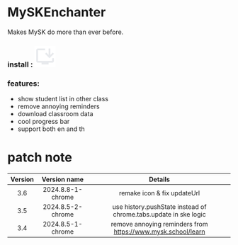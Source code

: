 # MySKEnchanter
Makes MySK do more than ever before.  
### install :  <a href="https://chromewebstore.google.com/detail/myskenchanter/cblocekkcfgogiepbopohmbbejninodm?authuser=0&hl=th"><img src="https://raw.githubusercontent.com/keegang6705/keegang6705/main/icon_install_desktop_24_dark.svg"></img></a>  
### features:  
-  show student list in other class  
-  remove annoying reminders  
-  download classroom data  
-  cool progress bar  
-  support both en and th  
# patch note
| Version | Version name | Details |
| :---: | :---: | :---: |
|3.6|2024.8.8-1-chrome| remake icon & fix updateUrl |
|3.5|2024.8.5-2-chrome| use history.pushState instead of chrome.tabs.update in ske logic |
|3.4|2024.8.5-1-chrome| remove annoying reminders from https://www.mysk.school/learn |

